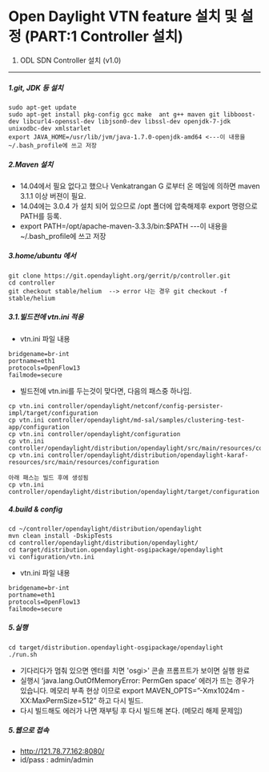 Open Daylight VTN feature 설치 및 설정 (PART:1 Controller 설치)
======================================

1. ODL SDN Controller 설치 (v1.0)
---------------------------

##### 1.git, JDK 등 설치
```
sudo apt-get update
sudo apt-get install pkg-config gcc make  ant g++ maven git libboost-dev libcurl4-openssl-dev libjson0-dev libssl-dev openjdk-7-jdk unixodbc-dev xmlstarlet
export JAVA_HOME=/usr/lib/jvm/java-1.7.0-openjdk-amd64 <---이 내용을 ~/.bash_profile에 쓰고 저장
```

##### 2.Maven 설치 
- 14.04에서 필요 없다고 했으나 Venkatrangan G 로부터 온 메일에 의하면 maven 3.1.1 이상 버젼이 필요.
- 14.04에는 3.0.4 가 설치 되어 있으므로 /opt 폴더에 압축해제후 export 명령으로 PATH를 등록. 
- export PATH=/opt/apache-maven-3.3.3/bin:$PATH ---이 내용을 ~/.bash_profile에 쓰고 저장

##### 3.home/ubuntu 에서 
```
git clone https://git.opendaylight.org/gerrit/p/controller.git
cd controller
git checkout stable/helium  --> error 나는 경우 git checkout -f stable/helium 
```

##### 3.1.빌드전에 vtn.ini 적용
- vtn.ini 파일 내용
```
bridgename=br-int
portname=eth1
protocols=OpenFlow13
failmode=secure
```
- 빌드전에 vtn.ini를 두는것이 맞다면, 다음의 패스중 하나임. 
```
cp vtn.ini controller/opendaylight/netconf/config-persister-impl/target/configuration
cp vtn.ini controller/opendaylight/md-sal/samples/clustering-test-app/configuration
cp vtn.ini controller/opendaylight/configuration
cp vtn.ini controller/opendaylight/distribution/opendaylight/src/main/resources/configuration
cp vtn.ini controller/opendaylight/distribution/opendaylight-karaf-resources/src/main/resources/configuration

아래 패스는 빌드 후에 생성됨
cp vtn.ini controller/opendaylight/distribution/opendaylight/target/configuration
```

##### 4.build & config
```
cd ~/controller/opendaylight/distribution/opendaylight
mvn clean install -DskipTests
cd controller/opendaylight/distribution/opendaylight/
cd target/distribution.opendaylight-osgipackage/opendaylight
vi configuration/vtn.ini
```
- vtn.ini 파일 내용
```
bridgename=br-int
portname=eth1
protocols=OpenFlow13
failmode=secure
```

##### 5.실행
```
cd target/distribution.opendaylight-osgipackage/opendaylight
./run.sh
```
- 기다리다가 멈춰 있으면 엔터를 치면 'osgi>' 콘솔 프롬프트가 보이면 실행 완료
- 실행시 ‘java.lang.OutOfMemoryError: PermGen space’ 에러가 뜨는 경우가 있습니다. 메모리 부족 현상 이므로 
export MAVEN_OPTS=”-Xmx1024m -XX:MaxPermSize=512” 하고 다시 빌드.
- 다시 빌드해도 에러가 나면 재부팅 후 다시 빌드해 본다. (메모리 해제 문제임)

##### 5.웹으로 접속
- http://121.78.77.162:8080/
- id/pass : admin/admin
